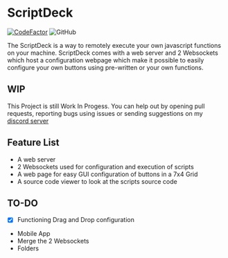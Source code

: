 # ScriptDeck
[![CodeFactor](https://www.codefactor.io/repository/github/phoenixgames-phoenix/scriptdeck/badge)](https://www.codefactor.io/repository/github/phoenixgames-phoenix/scriptdeck)
![GitHub](https://img.shields.io/github/license/PhoenixGames-Phoenix/ScriptDeck)

The ScriptDeck is a way to remotely execute your own javascript functions on your machine. ScriptDeck comes with a web server and 2 Websockets which host a configuration webpage which make it possible to easily configure your own buttons using pre-written or your own functions.

## WIP

This Project is still Work In Progess. You can help out by opening pull requests, reporting bugs using issues or sending suggestions on my [discord server](https://discord.gg/gTwuaHW)

## Feature List

- A web server
- 2 Websockets used for configuration and execution of scripts
- A web page for easy GUI configuration of buttons in a 7x4 Grid
- A source code viewer to look at the scripts source code

## TO-DO

- [x] Functioning Drag and Drop configuration
- Mobile App
- Merge the 2 Websockets
- Folders

